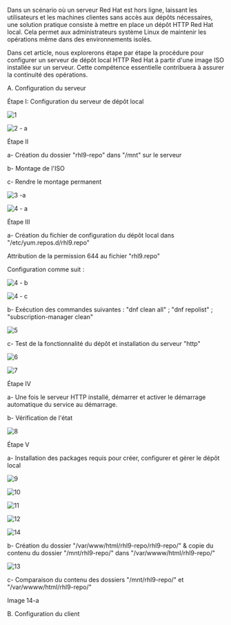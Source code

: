Dans un scénario où un serveur Red Hat est hors ligne, laissant les utilisateurs et les machines clientes sans accès aux dépôts nécessaires, une solution pratique consiste à mettre en place un dépôt HTTP Red Hat local. Cela permet aux administrateurs système Linux de maintenir les opérations même dans des environnements isolés.

Dans cet article, nous explorerons étape par étape la procédure pour configurer un serveur de dépôt local HTTP Red Hat à partir d'une image ISO installée sur un serveur. Cette compétence essentielle contribuera à assurer la continuité des opérations.

A. Configuration du serveur

Étape I: Configuration du serveur de dépôt local

![1](https://github.com/ajt-it/Creer-un-Local-Repository-Server-sous-RHEL-9/assets/46109209/0ceae4f6-3aac-4ac3-902b-604a09af9131)

![2 - a](https://github.com/ajt-it/Creer-un-Local-Repository-Server-sous-RHEL-9/assets/46109209/8d96ebf6-2466-4e7c-aa19-8de6be4178f3)


Étape II

a- Création du dossier "rhl9-repo" dans "/mnt" sur le serveur

b- Montage de l'ISO

c- Rendre le montage permanent

![3 -a](https://github.com/ajt-it/Creer-un-Local-Repository-Server-sous-RHEL-9/assets/46109209/8112a858-ff93-47dd-be2f-0559005ddf8b)

![4 - a](https://github.com/ajt-it/Creer-un-Local-Repository-Server-sous-RHEL-9/assets/46109209/cea8f569-8f9d-45fc-b745-0c1f508ef5e6)


Étape III

a- Création du fichier de configuration du dépôt local dans "/etc/yum.repos.d/rhl9.repo"

Attribution de la permission 644 au fichier "rhl9.repo"

Configuration comme suit :

![4 - b](https://github.com/ajt-it/Creer-un-Local-Repository-Server-sous-RHEL-9/assets/46109209/a3d24c0d-58f5-4d94-a499-c55236c6d8a9)

![4 - c](https://github.com/ajt-it/Creer-un-Local-Repository-Server-sous-RHEL-9/assets/46109209/72225561-e613-4f56-bcbe-8e42f9deb897)


b- Exécution des commandes suivantes : "dnf clean all" ; "dnf repolist" ; "subscription-manager clean"

![5](https://github.com/ajt-it/Creer-un-Local-Repository-Server-sous-RHEL-9/assets/46109209/1145cab8-7fc9-4291-9dea-1f57c864df2e)


c- Test de la fonctionnalité du dépôt et installation du serveur "http"

![6](https://github.com/ajt-it/Creer-un-Local-Repository-Server-sous-RHEL-9/assets/46109209/e219f0cc-7e88-4cbe-b8ad-1198e009d0a6)

![7](https://github.com/ajt-it/Creer-un-Local-Repository-Server-sous-RHEL-9/assets/46109209/6b104d62-67dd-4349-9ae7-b737b23683d5)


Étape IV

a- Une fois le serveur HTTP installé, démarrer et activer le démarrage automatique du service au démarrage.

b- Vérification de l'état

![8](https://github.com/ajt-it/Creer-un-Local-Repository-Server-sous-RHEL-9/assets/46109209/bf11b47c-acd6-44f6-bc88-d139cc0f058c)


Étape V

a- Installation des packages requis pour créer, configurer et gérer le dépôt local

![9](https://github.com/ajt-it/Creer-un-Local-Repository-Server-sous-RHEL-9/assets/46109209/02891e7c-d2fb-4ecd-a38f-a71b8e0474f8)

![10](https://github.com/ajt-it/Creer-un-Local-Repository-Server-sous-RHEL-9/assets/46109209/8581d073-d7e8-4b7e-bd4d-40186d73fc47)

![11](https://github.com/ajt-it/Creer-un-Local-Repository-Server-sous-RHEL-9/assets/46109209/4b113440-8ccf-4f03-bb70-71915ad35cf3)

![12](https://github.com/ajt-it/Creer-un-Local-Repository-Server-sous-RHEL-9/assets/46109209/7b2b1ac1-1030-4b38-a934-042a219b8d58)

![14](https://github.com/ajt-it/Creer-un-Local-Repository-Server-sous-RHEL-9/assets/46109209/e4252e02-8b48-4e4c-a5c2-d81146b7e888)


b- Création du dossier "/var/www/html/rhl9-repo/rhl9-repo/" & copie du contenu du dossier "/mnt/rhl9-repo/" dans "/var/wwww/html/rhl9-repo/"

![13](https://github.com/ajt-it/Creer-un-Local-Repository-Server-sous-RHEL-9/assets/46109209/07452fa1-2e10-46ea-89d3-e85ecbe566e3)


c- Comparaison du contenu des dossiers "/mnt/rhl9-repo/" et "/var/wwww/html/rhl9-repo/"

Image 14-a

B. Configuration du client
